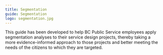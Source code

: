 ```yaml
---
title: Segmentation
guide: Segmentation
logo: segmentation.jpg
---
```


This guide has been developed to help BC Public Service employees apply segmentation analyses to their service design projects, thereby taking a more evidence-informed approach to those projects and better meeting the needs of the citizens to which they are targeted.
